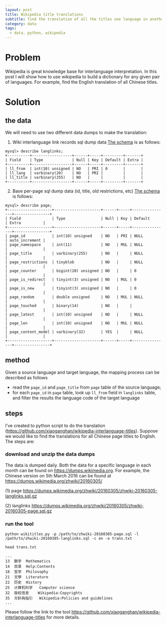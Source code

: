 ```yaml
---
layout: post
title: Wikipedia title translations
subtitle: find the translation of all the titles one language in another language on wikipedia
category: data
tags:
  - data, python, wikipedia
---
```


# Problem

Wikipedia is great knowledge base for interlanguage interpretation. In this post I will show how to use wikipedia to build a dictionary for any given pair of languages. For example, find the English translation of all Chinese titles.

# Solution

## the data
We will need to use two different data dumps to make the translation: 

1. Wiki interlanguage link records sql dump data
[The schema](https://www.mediawiki.org/wiki/Manual:Langlinks_table) is as follows:

```
mysql> describe langlinks;
+----------+------------------+------+-----+---------+-------+
| Field    | Type             | Null | Key | Default | Extra |
+----------+------------------+------+-----+---------+-------+
| ll_from  | int(10) unsigned | NO   | PRI | 0       |       |
| ll_lang  | varbinary(20)    | NO   | PRI |         |       |
| ll_title | varbinary(255)   | NO   |     |         |       |
+----------+------------------+------+-----+---------+-------+
```

2. Base per-page sql dump data (id, title, old restrictions, etc)
[The schema](https://www.mediawiki.org/wiki/Manual:Page_table) is follows:

```
mysql> describe page;
+--------------------+---------------------+------+-----+----------------+----------------+
| Field              | Type                | Null | Key | Default        | Extra          |
+--------------------+---------------------+------+-----+----------------+----------------+
| page_id            | int(10) unsigned    | NO   | PRI | NULL           | auto_increment |
| page_namespace     | int(11)             | NO   | MUL | NULL           |                |
| page_title         | varbinary(255)      | NO   |     | NULL           |                |
| page_restrictions  | tinyblob            | NO   |     | NULL           |                |
| page_counter       | bigint(20) unsigned | NO   |     | 0              |                |
| page_is_redirect   | tinyint(3) unsigned | NO   | MUL | 0              |                |
| page_is_new        | tinyint(3) unsigned | NO   |     | 0              |                |
| page_random        | double unsigned     | NO   | MUL | NULL           |                |
| page_touched       | binary(14)          | NO   |     |                |                |
| page_latest        | int(10) unsigned    | NO   |     | NULL           |                |
| page_len           | int(10) unsigned    | NO   | MUL | NULL           |                |
| page_content_model | varbinary(32)       | YES  |     | NULL           |                |
+--------------------+---------------------+------+-----+----------------+----------------+
```


## method
Given a source language and target language, the mapping process can be described as follows
- read the ```page_id``` and ```page_title``` from ```page``` table of the source language;
- for each ```page_id``` in ```page``` table, look up ```ll_from``` field in ```langlinks``` table, and filter the results the language code of the target language

## steps
I've created to python script to do the translation (https://github.com/xiaoganghan/wikipedia-interlanguage-titles). Suppose we would like to find the translations for all Chinese page titles to English. The steps are:

### download and unzip the data dumps 
The data is dumped daily. Both the data for a specific language in each month can be found on https://dumps.wikimedia.org. For example, the Chinese version on 5th March 2016 can be found at https://dumps.wikimedia.org/zhwiki/20160305/

(1) page https://dumps.wikimedia.org/zhwiki/20160305/zhwiki-20160305-langlinks.sql.gz

(2) langlinks https://dumps.wikimedia.org/zhwiki/20160305/zhwiki-20160305-page.sql.gz


### run the tool
```
python wikititles.py -p /path/to/zhwiki-20160305-page.sql -l /path/to/zhwiki-20160305-langlinks.sql -c en -o trans.txt
```

```
head trans.txt

...
13	数学	Mathematics
14	目录	Help:Contents
18	哲学	Philosophy
21	文學	Literature
22	历史	History
25	计算机科学	Computer science
32	版权信息	Wikipedia:Copyrights
35	方針與指引	Wikipedia:Policies and guidelines
...
```

Please follow the link to the tool https://github.com/xiaoganghan/wikipedia-interlanguage-titles for more details.
